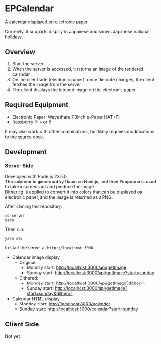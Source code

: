 # EPCalendar

A calendar displayed on electronic paper.

Currently, it supports display in Japanese and shows Japanese national holidays.

## Overview

1. Start the server
2. When the server is accessed, it returns an image of the rendered calendar
3. On the client side (electronic paper), once the date changes, the client fetches the image from the server
4. The client displays the fetched image on the electronic paper

## Required Equipment

- Electronic Paper: Waveshare 7.3inch e-Paper HAT (F)
- Raspberry Pi 4 or 5

It may also work with other combinations, but likely requires modifications to the source code.

## Development

### Server Side

Developed with Node.js 23.5.0.  
The calendar is generated by React on Next.js, and then Puppeteer is used to take a screenshot and produce the image.  
Dithering is applied to convert it into colors that can be displayed on electronic paper, and the image is returned as a PNG.

After cloning this repository:

```bash
cd server
yarn
```

Then run:

```bash
yarn dev
```

to start the server at `http://localhost:3000`.

- Calendar image display:
  - Original:
    - Monday start: <http://localhost:3000/api/getImage>
    - Sunday start: <http://localhost:3000/api/getImage?start=sunday>
  - Dithered:
    - Monday start: <http://localhost:3000/api/getImage?dither=1>
    - Sunday start: <http://localhost:3000/api/getImage?start=sunday&dither=1>
- Calendar HTML display:
  - Monday start: <http://localhost:3000/calendar>
  - Sunday start: <http://localhost:3000/calendar?start=sunday>

## Client Side

Not yet.
